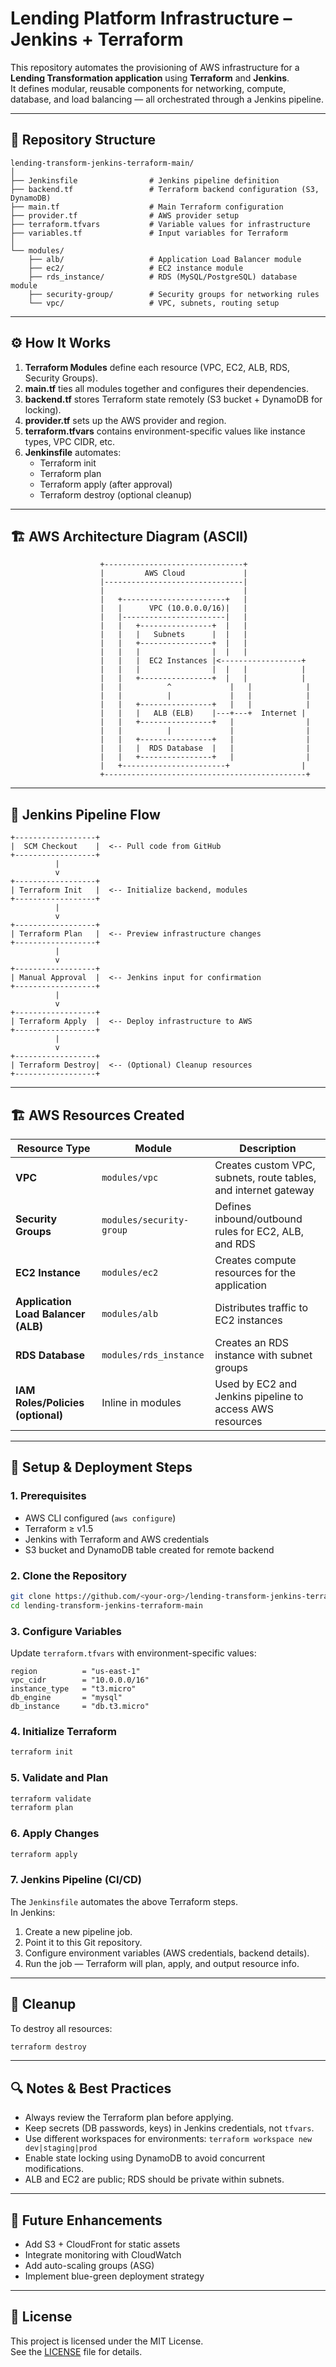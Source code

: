 # Lending Platform Infrastructure – Jenkins + Terraform

This repository automates the provisioning of AWS infrastructure for a **Lending Transformation application** using **Terraform** and **Jenkins**.  
It defines modular, reusable components for networking, compute, database, and load balancing — all orchestrated through a Jenkins pipeline.

---

## 📁 Repository Structure

```
lending-transform-jenkins-terraform-main/
│
├── Jenkinsfile                # Jenkins pipeline definition
├── backend.tf                 # Terraform backend configuration (S3, DynamoDB)
├── main.tf                    # Main Terraform configuration
├── provider.tf                # AWS provider setup
├── terraform.tfvars           # Variable values for infrastructure
├── variables.tf               # Input variables for Terraform
│
└── modules/
    ├── alb/                   # Application Load Balancer module
    ├── ec2/                   # EC2 instance module
    ├── rds_instance/          # RDS (MySQL/PostgreSQL) database module
    ├── security-group/        # Security groups for networking rules
    └── vpc/                   # VPC, subnets, routing setup
```

---

## ⚙️ How It Works

1. **Terraform Modules** define each resource (VPC, EC2, ALB, RDS, Security Groups).
2. **main.tf** ties all modules together and configures their dependencies.
3. **backend.tf** stores Terraform state remotely (S3 bucket + DynamoDB for locking).
4. **provider.tf** sets up the AWS provider and region.
5. **terraform.tfvars** contains environment-specific values like instance types, VPC CIDR, etc.
6. **Jenkinsfile** automates:
   - Terraform init
   - Terraform plan
   - Terraform apply (after approval)
   - Terraform destroy (optional cleanup)

---

## 🏗️ AWS Architecture Diagram (ASCII)

```
                    +-------------------------------+
                    |         AWS Cloud             |
                    |-------------------------------|
                    |                               |
                    |   +-----------------------+   |
                    |   |      VPC (10.0.0.0/16)|   |
                    |   |-----------------------|   |
                    |   |   +----------------+  |   |
                    |   |   |   Subnets      |  |   |
                    |   |   +----------------+  |   |
                    |   |   |                |  |   |
                    |   |   |  EC2 Instances |<------------------+
                    |   |   |                |  |   |            |
                    |   |   +----------------+  |   |            |
                    |   |          ^             |   |            |
                    |   |          |             |   |            |
                    |   |   +----------------+   |   |            |
                    |   |   |   ALB (ELB)    |---+---+  Internet |
                    |   |   +----------------+   |                |
                    |   |          |             |                |
                    |   |   +----------------+   |                |
                    |   |   |  RDS Database  |   |                |
                    |   |   +----------------+   |                |
                    |   +-----------------------+                |
                    +---------------------------------------------+
```

---

## 🔄 Jenkins Pipeline Flow

```
+------------------+
|  SCM Checkout    |  <-- Pull code from GitHub
+------------------+
          |
          v
+------------------+
| Terraform Init   |  <-- Initialize backend, modules
+------------------+
          |
          v
+------------------+
| Terraform Plan   |  <-- Preview infrastructure changes
+------------------+
          |
          v
+------------------+
| Manual Approval  |  <-- Jenkins input for confirmation
+------------------+
          |
          v
+------------------+
| Terraform Apply  |  <-- Deploy infrastructure to AWS
+------------------+
          |
          v
+------------------+
| Terraform Destroy|  <-- (Optional) Cleanup resources
+------------------+
```

---

## 🏗️ AWS Resources Created

| Resource Type      | Module             | Description |
|--------------------|--------------------|--------------|
| **VPC**            | `modules/vpc`      | Creates custom VPC, subnets, route tables, and internet gateway |
| **Security Groups**| `modules/security-group` | Defines inbound/outbound rules for EC2, ALB, and RDS |
| **EC2 Instance**   | `modules/ec2`      | Creates compute resources for the application |
| **Application Load Balancer (ALB)** | `modules/alb` | Distributes traffic to EC2 instances |
| **RDS Database**   | `modules/rds_instance` | Creates an RDS instance with subnet groups |
| **IAM Roles/Policies (optional)** | Inline in modules | Used by EC2 and Jenkins pipeline to access AWS resources |

---

## 🚀 Setup & Deployment Steps

### 1. Prerequisites

- AWS CLI configured (`aws configure`)
- Terraform ≥ v1.5
- Jenkins with Terraform and AWS credentials
- S3 bucket and DynamoDB table created for remote backend

### 2. Clone the Repository
```bash
git clone https://github.com/<your-org>/lending-transform-jenkins-terraform.git
cd lending-transform-jenkins-terraform-main
```

### 3. Configure Variables
Update `terraform.tfvars` with environment-specific values:
```hcl
region          = "us-east-1"
vpc_cidr        = "10.0.0.0/16"
instance_type   = "t3.micro"
db_engine       = "mysql"
db_instance     = "db.t3.micro"
```

### 4. Initialize Terraform
```bash
terraform init
```

### 5. Validate and Plan
```bash
terraform validate
terraform plan
```

### 6. Apply Changes
```bash
terraform apply
```

### 7. Jenkins Pipeline (CI/CD)
The `Jenkinsfile` automates the above Terraform steps.  
In Jenkins:
1. Create a new pipeline job.
2. Point it to this Git repository.
3. Configure environment variables (AWS credentials, backend details).
4. Run the job — Terraform will plan, apply, and output resource info.

---

## 🧹 Cleanup

To destroy all resources:
```bash
terraform destroy
```

---

## 🔍 Notes & Best Practices

- Always review the Terraform plan before applying.
- Keep secrets (DB passwords, keys) in Jenkins credentials, not `tfvars`.
- Use different workspaces for environments: `terraform workspace new dev|staging|prod`
- Enable state locking using DynamoDB to avoid concurrent modifications.
- ALB and EC2 are public; RDS should be private within subnets.

---

## 🧭 Future Enhancements

- Add S3 + CloudFront for static assets
- Integrate monitoring with CloudWatch
- Add auto-scaling groups (ASG)
- Implement blue-green deployment strategy

---

## 📜 License
This project is licensed under the MIT License.  
See the [LICENSE](LICENSE) file for details.
